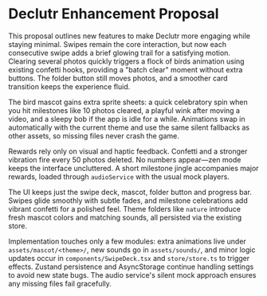 # Declutr Enhancement Proposal

This proposal outlines new features to make Declutr more engaging while staying minimal. Swipes remain the core interaction, but now each consecutive swipe adds a brief glowing trail for a satisfying motion. Clearing several photos quickly triggers a flock of birds animation using existing confetti hooks, providing a "batch clear" moment without extra buttons. The folder button still moves photos, and a smoother card transition keeps the experience fluid.

The bird mascot gains extra sprite sheets: a quick celebratory spin when you hit milestones like 10 photos cleared, a playful wink after moving a video, and a sleepy bob if the app is idle for a while. Animations swap in automatically with the current theme and use the same silent fallbacks as other assets, so missing files never crash the game.

Rewards rely only on visual and haptic feedback. Confetti and a stronger vibration fire every 50 photos deleted. No numbers appear—zen mode keeps the interface uncluttered. A short milestone jingle accompanies major rewards, loaded through `audioService` with the usual mock players.

The UI keeps just the swipe deck, mascot, folder button and progress bar. Swipes glide smoothly with subtle fades, and milestone celebrations add vibrant confetti for a polished feel. Theme folders like `nature` introduce fresh mascot colors and matching sounds, all persisted via the existing store.

Implementation touches only a few modules: extra animations live under `assets/mascot/<theme>/`, new sounds go in `assets/sounds/`, and minor logic updates occur in `components/SwipeDeck.tsx` and `store/store.ts` to trigger effects. Zustand persistence and AsyncStorage continue handling settings to avoid new state bugs. The audio service's silent mock approach ensures any missing files fail gracefully.
